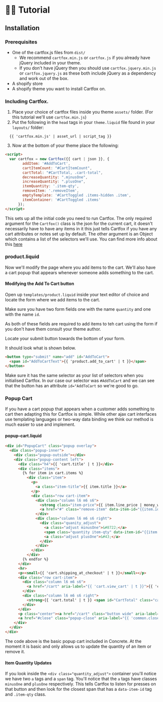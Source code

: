 🛒🦊 Tutorial
==
Installation
--
### Prerequisites
* One of the cartfox.js files from `dist/`
  * We recommend `cartfox.min.js` or `cartfox.js` if you already have jQuery included in your theme.
  * If you don't have jQuery then you should use `cartfox.jquery.min.js` or `cartfox.jquery.js` as these both include jQuery as a dependency and work out of the box.
* A shopify store
* A shopify theme you want to install Cartfox on.


### Including Cartfox.
1. Place your choice of cartfox files inside you theme `assets/` folder. (For this tutorial we'll use `cartfox.min.js`)
2. Put the following in the `head` tags in your `theme.liquid` file found in your `layouts/` folder:
  ```liquid
    {{ 'cartfox.min.js' | asset_url | script_tag }}
  ```
3. Now at the bottom of your theme place the following:

```html
<script>
  var cartfox = new Cartfox({{ cart | json }}, {
        addItem: '#AddToCart',
        cartItemCount: "#CartItemCount",
        cartTotal: "#CartTotal, .cart-total",
        decreaseQuantity: ".minusOne",
        increaseQuantity: ".plusOne",
        itemQuantity: '.item-qty',
        removeItem: '.removeItem',
        emptyTemplate: '#CartToggled .items-hidden .item',
        itemContainer: '#CartToggled .items'
      });
</script>
```

This sets up all the initial code you need to run Cartfox. The only required argument for the `Cartfox()` class is the json for the current cart, it doesn't necessarily have to have any items in it this just tells Cartfox if you have any cart attributes or notes set up by default. The other argument is an Object which contains a list of the selectors we'll use. You can find more info about this [here](https://www.github.io/Elkfox/cartfox/README.md)

### product.liquid
Now we'll modify the page where you add items to the cart. We'll also have a cart popup that appears whenever someone adds something to the cart.

#### Modifying the Add To Cart button
 Open up `templates/product.liquid` inside your text editor of choice and locate the form where we add items to the cart.

Make sure you have two form fields one with the name `quantity` and one with the name `id`.

As both of these fields are required to add items to teh cart using the form if you don't have them consult your theme author.

Locate your submit button towards the bottom of your form.

It should look what is shown below.
```html
<button type="submit" name="add" id="AddToCart">
  <span id="AddToCartText">{{ 'product.add_to_cart' | t }}</span>
</button>
```

Make sure it has the same selector as your list of selectors when you initialised Cartfox. In our case our selector was `#AddToCart` and we can see that the button has an attribute `id="AddToCart` so we're good to go.

### Popup Cart
If you have a cart popup that appears when a customer adds something to cart then adapting this for Cartfox is simple. While other ajax cart interfaces use templating languages or two-way data binding we think our method is much easier to use and implement.

#### popup-cart.liquid
```html
<div id="PopupCart" class="popup overlay">
  <div class="popup-inner">
    <div class="popup-outside"></div>
    <div class="popup-content left">
      <div class="h4">{{ 'cart.title' | t }}</div>
      <div class="items">
        {% for item in cart.items %}
          <div class="item">
            <p>
              <a class="item-title">{{ item.title }}</a>
            </p>
            <div class="row cart-item">
              <div class="column l6 m6 s6">
                <strong class="item-price">{{ item.line_price | money_with_currency }}</strong>
                <a href="#" class="remove-item" data-item-id="{{item.id}}">Remove</a>
              </div>
              <div class="column l6 m6 s6 right">
                <div class="quanity_adjust">
                  <a class="adjust minusOne">&#8722;</a>
                  <span class="quantity item-qty" data-item-id="{{item.id}}">{{ item.quantity }}</span>
                  <a class="adjust plusOne">&#43;</a>
                </div>
              </div>
            </div>
          </div>
        {% endfor %}
      </div>
      <hr>
      <p><small>{{ 'cart.shipping_at_checkout' | t }}</small></p>
      <div class="row cart-item">
        <div class="column l6 m6 s6">
          <a href="/cart" aria-label="{{ 'cart.view_cart' | t }}">{{ 'cart.view_cart' | t }}</a>
        </div>
        <div class="column l6 m6 s6 right">
          <strong>{{ 'cart.total' | t }} <span id="CartTotal" class="cart-total">{{ cart.total_price | money_with_currency }}</span></strong>
        </div>
      </div>
      <p class="center"><a href="/cart" class="button wide" aria-label="{{ 'cart.checkout' | t }}">{{ 'cart.checkout' | t }}</a></p>
      <a href="#close" class="popup-close" aria-label="{{ 'common.close' | t }}">{{ 'common.close' | t }}</a>
    </div>
  </div>
</div>
```
The code above is the basic popup cart included in Concrete. At the moment it is basic and only allows us to update the quantity of an item or remove it.

#### Item Quantity Updates
If you look inside the `<div class="quantity_adjust">` container you'll notice we have two `a` tags and a `span` tag. 
You'll notice that the `a` tags have classes `minusOne` and `plusOne` respectively. This tells Cartfox to listen for presses on that button and then look for the closest span that has a `data-item-id` tag and `.item-qty` class. 


